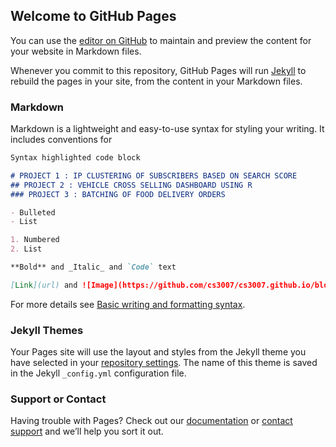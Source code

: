 ## Welcome to GitHub Pages

You can use the [editor on GitHub](https://github.com/cs3007/cs3007.github.io/edit/main/index.md) to maintain and preview the content for your website in Markdown files.

Whenever you commit to this repository, GitHub Pages will run [Jekyll](https://jekyllrb.com/) to rebuild the pages in your site, from the content in your Markdown files.

### Markdown

Markdown is a lightweight and easy-to-use syntax for styling your writing. It includes conventions for

```markdown
Syntax highlighted code block

# PROJECT 1 : IP CLUSTERING OF SUBSCRIBERS BASED ON SEARCH SCORE
## PROJECT 2 : VEHICLE CROSS SELLING DASHBOARD USING R
### PROJECT 3 : BATCHING OF FOOD DELIVERY ORDERS

- Bulleted
- List

1. Numbered
2. List

**Bold** and _Italic_ and `Code` text

[Link](url) and ![Image](https://github.com/cs3007/cs3007.github.io/blob/main/Solanki2-Chetan.jpg)
```

For more details see [Basic writing and formatting syntax](https://docs.github.com/en/github/writing-on-github/getting-started-with-writing-and-formatting-on-github/basic-writing-and-formatting-syntax).

### Jekyll Themes

Your Pages site will use the layout and styles from the Jekyll theme you have selected in your [repository settings](https://github.com/cs3007/cs3007.github.io/settings/pages). The name of this theme is saved in the Jekyll `_config.yml` configuration file.

### Support or Contact

Having trouble with Pages? Check out our [documentation](https://docs.github.com/categories/github-pages-basics/) or [contact support](https://support.github.com/contact) and we’ll help you sort it out.
